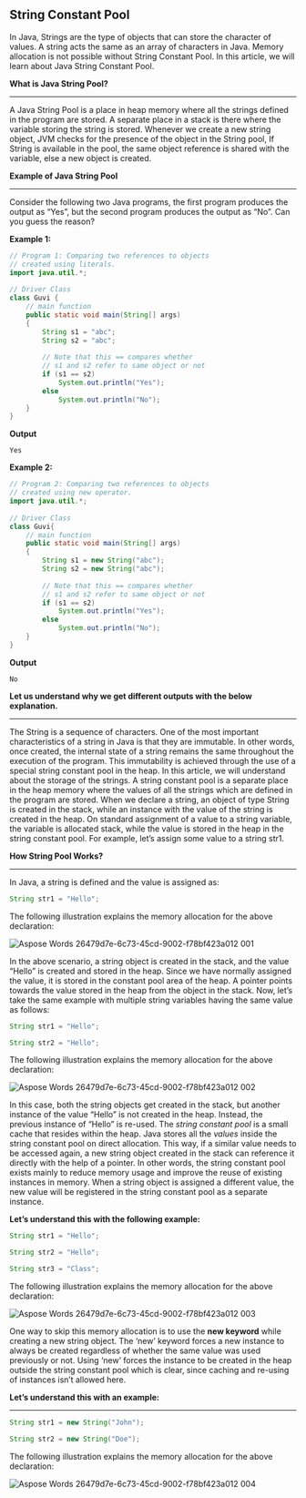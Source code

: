 ## String Constant Pool

In Java, Strings are the type of objects that can store the character of values. A string acts the same as an array of characters in Java. Memory allocation is not possible without String Constant Pool. In this article, we will learn about Java String Constant Pool.


**What is Java String Pool?**

---

A Java String Pool is a place in heap memory where all the strings defined in the program are stored. A separate place in a stack is there where the variable storing the string is stored. Whenever we create a new string object, JVM checks for the presence of the object in the String pool, If String is available in the pool, the same object reference is shared with the variable, else a new object is created.

**Example of Java String Pool**


---
Consider the following two Java programs, the first program produces the output as “Yes”, but the second program produces the output as “No”. Can you guess the reason? 

**Example 1:**

~~~java
// Program 1: Comparing two references to objects
// created using literals.
import java.util.*;
  
// Driver Class
class Guvi {
    // main function
    public static void main(String[] args)
    {
        String s1 = "abc";
        String s2 = "abc";
  
        // Note that this == compares whether
        // s1 and s2 refer to same object or not
        if (s1 == s2)
            System.out.println("Yes");
        else
            System.out.println("No");
    }
}


~~~

**Output**
~~~
Yes
~~~
**Example 2:**

~~~java
// Program 2: Comparing two references to objects
// created using new operator.
import java.util.*;
  
// Driver Class
class Guvi{
    // main function
    public static void main(String[] args)
    {
        String s1 = new String("abc");
        String s2 = new String("abc");
  
        // Note that this == compares whether
        // s1 and s2 refer to same object or not
        if (s1 == s2)
            System.out.println("Yes");
        else
            System.out.println("No");
    }
}


~~~

**Output**
~~~
No
~~~


**Let us understand why we get different outputs with the below explanation.** 

---

The String is a sequence of characters. One of the most important characteristics of a string in Java is that they are immutable. In other words, once created, the internal state of a string remains the same throughout the execution of the program. This immutability is achieved through the use of a special string constant pool in the heap. In this article, we will understand about the storage of the strings. A string constant pool is a separate place in the heap memory where the values of all the strings which are defined in the program are stored. When we declare a string, an object of type String is created in the stack, while an instance with the value of the string is created in the heap. On standard assignment of a value to a string variable, the variable is allocated stack, while the value is stored in the heap in the string constant pool. For example, let’s assign some value to a string str1.


**How String Pool Works?**

---

In Java, a string is defined and the value is assigned as:
~~~java
String str1 = "Hello";
~~~
The following illustration explains the memory allocation for the above declaration:

![Aspose Words 26479d7e-6c73-45cd-9002-f78bf423a012 001](https://github.com/zen-class/zen-class-automation-testing-documentation/blob/main/diagram/Java%20tutorial-images/string%20constant2.jpg)



In the above scenario, a string object is created in the stack, and the value “Hello” is created and stored in the heap. Since we have normally assigned the value, it is stored in the constant pool area of the heap. A pointer points towards the value stored in the heap from the object in the stack. Now, let’s take the same example with multiple string variables having the same value as follows:

~~~java
String str1 = "Hello";

String str2 = "Hello";
~~~
The following illustration explains the memory allocation for the above declaration: 

![Aspose Words 26479d7e-6c73-45cd-9002-f78bf423a012 002](https://github.com/rhushikesh2000/JAVA_TUTORIAL_/assets/124034778/2f336f83-22dd-4e8c-aa6d-1efbdfedc0d7)



In this case, both the string objects get created in the stack, but another instance of the value “Hello” is not created in the heap. Instead, the previous instance of “Hello” is re-used. The *string constant pool* is a small cache that resides within the heap. Java stores all the *values* inside the string constant pool on direct allocation. This way, if a similar value needs to be accessed again, a new string object created in the stack can reference it directly with the help of a pointer. In other words, the string constant pool exists mainly to reduce memory usage and improve the reuse of existing instances in memory. When a string object is assigned a different value, the new value will be registered in the string constant pool as a separate instance. 

**Let’s understand this with the following example:**
~~~java
String str1 = "Hello";

String str2 = "Hello";

String str3 = "Class";

~~~

The following illustration explains the memory allocation for the above declaration: 

![Aspose Words 26479d7e-6c73-45cd-9002-f78bf423a012 003](https://github.com/rhushikesh2000/JAVA_TUTORIAL_/assets/124034778/b0a8a662-a297-466a-895e-6ca8312e0015)

One way to skip this memory allocation is to use the **new keyword** while creating a new string object. The ‘new’ keyword forces a new instance to always be created regardless of whether the same value was used previously or not. Using ‘new’ forces the instance to be created in the heap outside the string constant pool which is clear, since caching and re-using of instances isn’t allowed here. 

**Let’s understand this with an example:**

---
~~~Java
String str1 = new String("John");

String str2 = new String("Doe");
~~~
The following illustration explains the memory allocation for the above declaration:




![Aspose Words 26479d7e-6c73-45cd-9002-f78bf423a012 004](https://github.com/rhushikesh2000/JAVA_TUTORIAL_/assets/124034778/c9395e4f-5c5a-47a7-8b6b-411f331041df)



